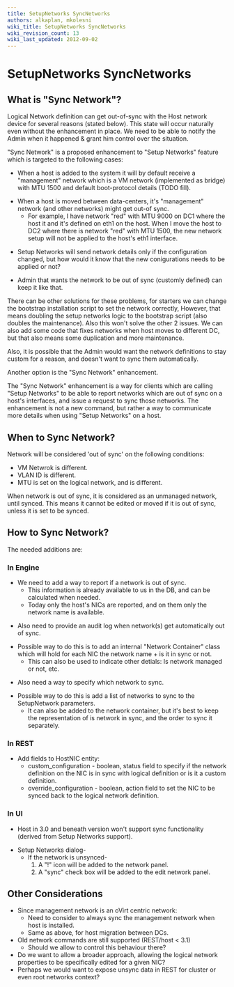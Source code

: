 ```yaml
---
title: SetupNetworks SyncNetworks
authors: alkaplan, mkolesni
wiki_title: SetupNetworks SyncNetworks
wiki_revision_count: 13
wiki_last_updated: 2012-09-02
---
```


# SetupNetworks SyncNetworks

## What is "Sync Network"?

Logical Network definition can get out-of-sync with the Host network device for several reasons (stated below). This state will occur naturally even without the enhancement in place. We need to be able to notify the Admin when it happened & grant him control over the situation.

"Sync Network" is a proposed enhancement to "Setup Networks" feature which is targeted to the following cases:

*   When a host is added to the system it will by default receive a "management" network which is a VM network (implemented as bridge) with MTU 1500 and default boot-protocol details (TODO fill).

<!-- -->

*   When a host is moved between data-centers, it's "management" network (and other networks) might get out-of sync.
    -   For example, I have network "red" with MTU 9000 on DC1 where the host it and it's defined on eth1 on the host. When I move the host to DC2 where there is network "red" with MTU 1500, the new network setup will not be applied to the host's eth1 interface.

<!-- -->

*   Setup Networks will send network details only if the configuration changed, but how would it know that the new conigurations needs to be applied or not?

<!-- -->

*   Admin that wants the network to be out of sync (customly defined) can keep it like that.

There can be other solutions for these problems, for starters we can change the bootstrap installation script to set the network correctly, However, that means doubling the setup networks logic to the bootstrap script (also doubles the maintenance). Also this won't solve the other 2 issues. We can also add some code that fixes networks when host moves to different DC, but that also means some duplication and more maintenance.

Also, it is possible that the Admin would want the network definitions to stay custom for a reason, and doesn't want to sync them automatically.

Another option is the "Sync Network" enhancement.

The "Sync Network" enhancement is a way for clients which are calling "Setup Networks" to be able to report networks which are out of sync on a host's interfaces, and issue a request to sync those networks. The enhancement is not a new command, but rather a way to communicate more details when using "Setup Networks" on a host.

## When to Sync Network?

Network will be considered 'out of sync' on the following conditions:

*   VM Netwrok is different.
*   VLAN ID is different.
*   MTU is set on the logical network, and is different.

When network is out of sync, it is considered as an unmanaged network, until synced. This means it cannot be edited or moved if it is out of sync, unless it is set to be synced.

## How to Sync Network?

The needed additions are:

### In Engine

*   We need to add a way to report if a network is out of sync.
    -   This information is already available to us in the DB, and can be calculated when needed.
    -   Today only the host's NICs are reported, and on them only the network name is available.

<!-- -->

*   Also need to provide an audit log when network(s) get automatically out of sync.

<!-- -->

*   Possible way to do this is to add an internal "Network Container" class which will hold for each NIC the network name + is it in sync or not.
    -   This can also be used to indicate other detials: Is network managed or not, etc.

<!-- -->

*   Also need a way to specify which network to sync.

<!-- -->

*   Possible way to do this is add a list of networks to sync to the SetupNetwork parameters.
    -   It can also be added to the network container, but it's best to keep the representation of is network in sync, and the order to sync it separately.

### In REST

*   Add fields to HostNIC entity:
    -   custom_configuration - boolean, status field to specify if the network definition on the NIC is in sync with logical definition or is it a custom definition.
    -   override_configuration - boolean, action field to set the NIC to be synced back to the logical network definition.

### In UI

*   Host in 3.0 and beneath version won't support sync functionality (derived from Setup Networks support).

<!-- -->

*   Setup Networks dialog-
    -   If the network is unsynced-
        1.  A "!" icon will be added to the network panel.
        2.  A "sync" check box will be added to the edit network panel.

## Other Considerations

*   Since management network is an oVirt centric network:
    -   Need to consider to always sync the management network when host is installed.
    -   Same as above, for host migration between DCs.
*   Old network commands are still supported (REST/host < 3.1)
    -   Should we allow to control this behaviour there?
*   Do we want to allow a broader approach, allowing the logical network properties to be specifically edited for a given NIC?
*   Perhaps we would want to expose unsync data in REST for cluster or even root networks context?
